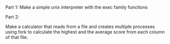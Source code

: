 Part 1:
Make a simple unix interpreter with the exec family functions

Part 2:

Make a calculator that reads from a file and creates multiple processes using fork to calculate the highest and the average score from each column of that file.
